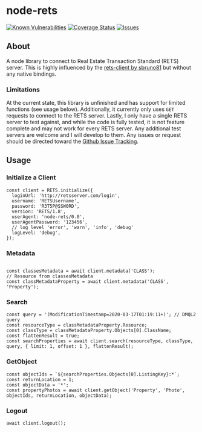 # node-rets
<p>
	<a href="https://snyk.io/test/github/mslosarek/node-rets?targetFile=package.json"><img src="https://snyk.io/test/github/mslosarek/node-rets/badge.svg?targetFile=package.json" alt="Known Vulnerabilities" data-canonical-src="https://snyk.io/test/github/mslosarek/node-rets?targetFile=package.json" style="max-width:100%;"></a>
	<a href="https://coveralls.io/github/mslosarek/node-rets?branch=master"><img src="https://coveralls.io/repos/github/mslosarek/node-rets/badge.svg?branch=master" alt="Coverage Status" /></a>
	<a href="https://github.com/mslosarek/node-rets/issues"><img src="https://img.shields.io/github/issues/mslosarek/node-rets.svg" alt="Issues"></a>
</p>

## About

A node library to connect to Real Estate Transaction Standard (RETS) server. This is highly influenced by the [rets-client by sbruno81](https://github.com/sbruno81/rets-client) but without any native bindings. 

### Limitations

At the current state, this library is unfinished and has support for limited functions (see usage below). Additionally, it currently only uses `GET` requests to connect to the RETS server. Lastly, I only have a single RETS server to test against, and while the code is fully tested, it is not feature complete and may not work for every RETS server. Any additional test servers are welcome and I will develop to them. Any issues or request should be directed toward the [Github Issue Tracking](https://github.com/mslosarek/node-rets/issues).

## Usage

### Initialize a Client
```
const client = RETS.initialize({
  loginUrl: 'http://retsserver.com/login',
  username: 'RETSUsername',
  password: 'R3T5P@SSW0RD',
  version: 'RETS/1.8',
  userAgent: 'node-rets/0.0',
  userAgentPassword: '123456',
  // log level 'error', 'warn', 'info', 'debug'
  logLevel: 'debug',
});
```

### Metadata
```

const classesMetadata = await client.metadata('CLASS');
// Resource from classesMetadata
const classMetadataProperty = await client.metadata('CLASS', 'Property');
```

### Search
```
const query = '(ModificationTimestamp=2020-03-17T01:19:11+)'; // DMQL2 query
const resourceType = classMetadataProperty.Resource;
const classType = classMetadataProperty.Objects[0].ClassName;
const flattenResult = true;
const searchProperties = await client.search(resourceType, classType, query, { limit: 1, offset: 1 }, flattenResult);
```

### GetObject
```
const objectIds = `${searchProperties.Objects[0].ListingKey}:*`;
const returnLocation = 1;
const objectData = '*';
const propertyPhotos = await client.getObject('Property', 'Photo', objectIds, returnLocation, objectData);
```

### Logout
```
await client.logout();
```
